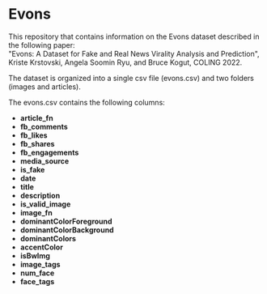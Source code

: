 # Evons
This repository that contains information on the Evons dataset described in the following paper:  
"Evons: A Dataset for Fake and Real News Virality Analysis and Prediction", Kriste Krstovski, Angela Soomin Ryu, and Bruce Kogut, COLING 2022.  

The dataset is organized into a single csv file (evons.csv) and two folders (images and articles). 

The evons.csv contains the following columns:
- **article_fn**
- **fb_comments**
- **fb_likes**
- **fb_shares**
- **fb_engagements**
- **media_source**
- **is_fake**
- **date**
- **title**
- **description**
- **is_valid_image**
- **image_fn**
- **dominantColorForeground**
- **dominantColorBackground**
- **dominantColors**
- **accentColor**
- **isBwImg**
- **image_tags**
- **num_face**
- **face_tags**
